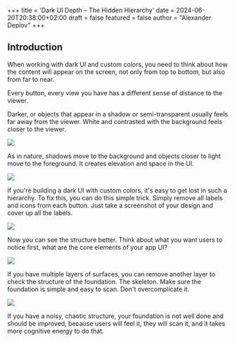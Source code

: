 +++
title = 'Dark UI Depth – The Hidden Hierarchy'
date = 2024-06-20T20:38:00+02:00
draft = false
featured = false
author = "Alexander Deplov"
+++

## Introduction

When working with dark UI and custom colors, you need to think about how the content will appear on the screen, not only from top to bottom, but also from far to near.

Every button, every view you have has a different sense of distance to the viewer. 

Darker, or objects that appear in a shadow or semi-transparent usually feels far away from the viewer. White and contrasted with the background feels closer to the viewer. 

![](images/0.jpg)

As in nature, shadows move to the background and objects closer to light move to the foreground. It creates elevation and space in the UI.

![](images/4.jpg)

If you're building a dark UI with custom colors, it's easy to get lost in such a hierarchy. To fix this, you can do this simple trick. Simply remove all labels and icons from each button. Just take a screenshot of your design and cover up all the labels.

![](images/1.jpg)

Now you can see the structure better. Think about what you want users to notice first, what are the core elements of your app UI?

![](images/2.jpg)

If you have multiple layers of surfaces, you can remove another layer to check the structure of the foundation. The skeleton. Make sure the foundation is simple and easy to scan. Don't overcomplicate it. 


![](images/3.jpg)

If you have a noisy, chaotic structure, your foundation is not well done and should be improved, because users will feel it, they will scan it, and it takes more cognitive energy to do that. 





